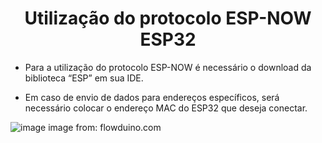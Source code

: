 <h1 align="center">Utilização do protocolo ESP-NOW ESP32</h1>

- Para a utilização do protocolo ESP-NOW é necessário o download da biblioteca “ESP” em sua IDE.

- Em caso de envio de dados para endereços específicos, será necessário colocar o endereço MAC do ESP32 que deseja conectar.

![image](https://user-images.githubusercontent.com/111460258/208217144-a00a51b2-5643-4d39-b481-40f22f40c8bc.png)
image from: flowduino.com
